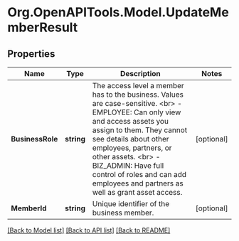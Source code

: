 # Org.OpenAPITools.Model.UpdateMemberResult

## Properties

Name | Type | Description | Notes
------------ | ------------- | ------------- | -------------
**BusinessRole** | **string** | The access level a member has to the business. Values are case-sensitive. &lt;br&gt; - EMPLOYEE: Can only view and access assets you assign to them. They cannot see details about other employees, partners, or other assets. &lt;br&gt; - BIZ_ADMIN: Have full control of roles and can add employees and partners as well as grant asset access. | [optional] 
**MemberId** | **string** | Unique identifier of the business member. | [optional] 

[[Back to Model list]](../README.md#documentation-for-models) [[Back to API list]](../README.md#documentation-for-api-endpoints) [[Back to README]](../README.md)


